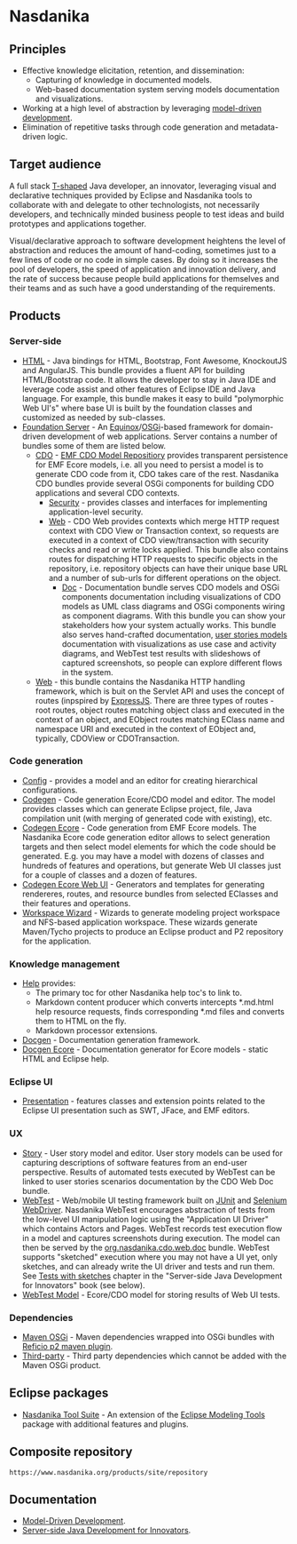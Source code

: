# Nasdanika


## Principles

* Effective knowledge elicitation, retention, and dissemination:
    * Capturing of knowledge in documented models.
    * Web-based documentation system serving models documentation and visualizations. 
* Working at a high level of abstraction by leveraging [model-driven development](articles/mdd.html).
* Elimination of repetitive tasks through code generation and metadata-driven logic.

## Target audience

A full stack [T-shaped](https://en.wikipedia.org/wiki/T-shaped_skills) Java developer, an innovator, leveraging visual and declarative techniques provided by Eclipse and Nasdanika tools to collaborate with and delegate to other technologists, not necessarily developers, and technically minded business people to test ideas and build prototypes and applications together.

Visual/declarative approach to software development heightens the level of abstraction and reduces the amount of hand-coding, sometimes just to a few lines of code or no code in simple cases. 
By doing so it increases the pool of developers, the speed of application and innovation delivery, and the rate of success because people build applications for themselves and their teams and as such have a good understanding of the requirements.

## Products

### Server-side

* [HTML](../html/index.html) - Java bindings for HTML, Bootstrap, Font Awesome, KnockoutJS and AngularJS. This bundle provides a fluent API for building HTML/Bootstrap code. It allows the developer to stay in Java IDE and leverage code assist and other features of Eclipse IDE and Java language. For example, this bundle makes it easy to build "polymorphic Web UI's" where base UI is built by the foundation classes and customized as needed by sub-classes.
* [Foundation Server](../server/org.nasdanika.repository/index.html) - An [Equinox](http://www.eclipse.org/equinox/)/[OSGi](https://www.osgi.org/developer/what-is-osgi/)-based framework for domain-driven development of web applications. Server contains a number of bundles some of them are listed below.
    * [CDO](../server/org.nasdanika.cdo/index.html) - [EMF CDO Model Repositiory](https://eclipse.org/cdo/documentation/) provides transparent persistence for EMF Ecore models, i.e. all you need to persist a model is to generate CDO code from it, CDO takes care of the rest. Nasdanika CDO bundles provide several OSGi components for building CDO applications and several CDO contexts.  
        * [Security](../server/org.nasdanika.cdo.security/index.html) - provides classes and interfaces for implementing application-level security.  
        * [Web](../server/org.nasdanika.cdo.web/index.html) - CDO Web provides contexts which merge HTTP request context with CDO View or Transaction context, so requests are executed in a context of CDO view/transaction with security checks and read or write locks applied. This bundle also contains routes for dispatching HTTP requests to specific objects in the repository, i.e. repository objects can have their unique base URL and a number of sub-urls for different operations on the object.
            * [Doc](../server/org.nasdanika.cdo.web.doc/index.html) - Documentation bundle serves CDO models and OSGi components documentation including visualizations of CDO models as UML class diagrams and OSGi components wiring as component diagrams. With this bundle you can show your stakeholders how your system actually works. This bundle also serves hand-crafted documentation, [user stories models](../server/org.nasdanika.story/index.html) documentation with visualizations as use case and activity diagrams, and WebTest test results with slideshows of captured screenshots, so people can explore different flows in the system.
    * [Web](../server/org.nasdanika.web/index.html) - this bundle contains the Nasdanika HTTP handling framework, which is buit on the Servlet API and uses the concept of routes (inpspired by [ExpressJS](https://expressjs.com/). There are three types of routes - root routes, object routes matching object class and executed in the context of an object, and EObject routes matching EClass name and namespace URI and executed in the context of EObject and, typically, CDOView or CDOTransaction. 

### Code generation

* [Config](../config/index.html) - provides a model and an editor for creating hierarchical configurations.
* [Codegen](../codegen/index.html) - Code generation Ecore/CDO model and editor. The model provides classes which can generate Eclipse project, file, Java compilation unit (with merging of generated code with existing), etc.  
* [Codegen Ecore](../codegen-ecore/index.html) - Code generation from EMF Ecore models. The Nasdanika Ecore code generation editor allows to select generation targets and then select model elements for which the code should be generated. E.g. you may have a model with dozens of classes and hundreds of features and operations, but generate Web UI classes just for a couple of classes and a dozen of features. 
* [Codegen Ecore Web UI](../codegen-ecore-web-ui/index.html) - Generators and templates for generating rendereres, routes,  and resource bundles from selected EClasses and their features and operations.
* [Workspace Wizard](../workspace-wizard/index.html) - Wizards to generate modeling project workspace and NFS-based application workspace. These wizards generate Maven/Tycho projects to produce an Eclipse product and P2 repository for the application.

### Knowledge management

* [Help](../help/index.html) provides:
    * The primary toc for other Nasdanika help toc's to link to.
    * Markdown content producer which converts intercepts *.md.html help resource requests, finds corresponding *.md files and converts them to HTML on the fly.
    * Markdown processor extensions.
* [Docgen](../docgen/index.html) - Documentation generation framework.
* [Docgen Ecore](../docgen-ecore/index.html) - Documentation generator for Ecore models - static HTML and Eclipse help.

### Eclipse UI

* [Presentation](../presentation/index.html) - features classes and extension points related to the Eclipse UI presentation such as SWT, JFace, and EMF editors.

### UX

* [Story](../story/index.html) - User story model and editor. User story models can be used for capturing descriptions of software features from an end-user perspective. Results of automated tests executed by WebTest can be linked to user stories scenarios documentation by the CDO Web Doc bundle. 
* [WebTest](../webtest/index.html) - Web/mobile UI testing framework built on [JUnit](http://junit.org/junit4/) and [Selenium WebDriver](http://www.seleniumhq.org/projects/webdriver/). Nasdanika WebTest encourages abstraction of tests from the low-level UI manipulation logic using the "Application UI Driver" which contains Actors and Pages. WebTest records test execution flow in a model and captures screenshots during execution. The model can then be served by the [org.nasdanika.cdo.web.doc](../server/org.nasdanika.cdo.web.doc/index.html) bundle. WebTest supports "sketched" execution where you may not have a UI yet, only sketches, and can already write the UI driver and tests and run them. See [Tests with sketches](https://server-side-java-development-for-innovators.books.nasdanika.org/chapter-2-automated-ui-tests/tests/sketches/) chapter in the "Server-side Java Development for Innovators" book (see below).
* [WebTest Model](../webtest-model/index.html) - Ecore/CDO model for storing results of Web UI tests.


### Dependencies

* [Maven OSGi](https://github.com/Nasdanika/maven-osgi) - Maven dependencies wrapped into OSGi bundles with [Reficio p2 maven plugin](https://github.com/reficio/p2-maven-plugin).
* [Third-party](../third-party/index.html) - Third party dependencies which cannot be added with the Maven OSGi product. 

## Eclipse packages

* [Nasdanika Tool Suite](../tools/index.html) - An extension of the [Eclipse Modeling Tools](https://www.eclipse.org/downloads/packages/eclipse-modeling-tools/photon) package with additional features and plugins.

## Composite repository

``https://www.nasdanika.org/products/site/repository``

## Documentation

* [Model-Driven Development](articles/mdd.html).
* [Server-side Java Development for Innovators](https://server-side-java-development-for-innovators.books.nasdanika.org/).

